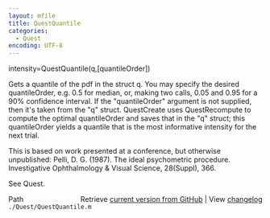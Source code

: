 ```yaml
---
layout: mfile
title: QuestQuantile
categories:
  - Quest
encoding: UTF-8
---
```


intensity=QuestQuantile(q,[quantileOrder])

Gets a quantile of the pdf in the struct q. You may specify the desired
quantileOrder, e.g. 0.5 for median, or, making two calls, 0.05 and 0.95
for a 90% confidence interval. If the "quantileOrder" argument is not
supplied, then it's taken from the "q" struct. QuestCreate uses
QuestRecompute to compute the optimal quantileOrder and saves that in the
"q" struct; this quantileOrder yields a quantile  that is the most
informative intensity for the next trial.

This is based on work presented at a conference, but otherwise unpublished:
Pelli, D. G. (1987). The ideal psychometric procedure. Investigative
Ophthalmology & Visual Science, 28(Suppl), 366.

See Quest.


<div class="code_header" style="text-align:right;">
  <span style="float:left;">Path&nbsp;&nbsp;</span> <span class="counter">Retrieve <a href=
  "https://raw.github.com/Psychtoolbox-3/Psychtoolbox-3/beta/./Quest/QuestQuantile.m">current version from GitHub</a> | View <a href=
  "https://github.com/Psychtoolbox-3/Psychtoolbox-3/commits/beta/./Quest/QuestQuantile.m">changelog</a></span>
</div>
<div class="code">
  <code>./Quest/QuestQuantile.m</code>
</div>
